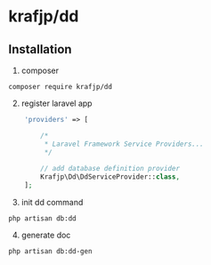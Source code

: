 # krafjp/dd

## Installation
1. composer 
```shell
composer require krafjp/dd
```

2. register laravel app
``` php
    'providers' => [

        /*
         * Laravel Framework Service Providers...
         */
 
        // add database definition provider
        Krafjp\Dd\DdServiceProvider::class,
    ];
```
3. init dd command
```shell
php artisan db:dd
```

4. generate doc
```shell
php artisan db:dd-gen
```
